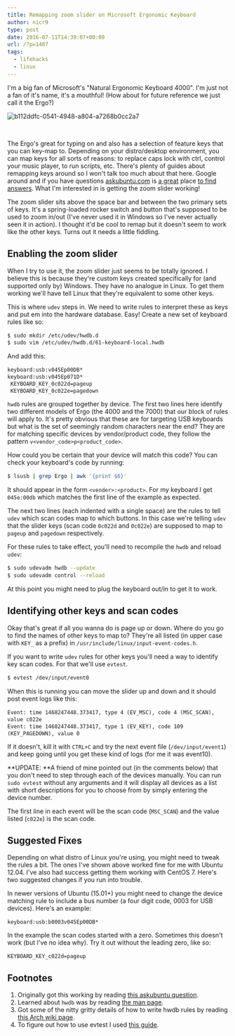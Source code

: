 ```yaml
---
title: Remapping zoom slider on Microsoft Ergonomic Keyboard
author: nicr9
type: post
date: 2016-07-11T14:39:07+00:00
url: /?p=1487
tags:
  - lifehacks
  - linux
---
```


I'm a big fan of Microsoft's "Natural Ergonomic Keyboard 4000". I'm just not a fan of it's name, it's a mouthful! (How about for future reference we just call it the Ergo?)

<img class="alignnone size-full wp-image-1498" src="/wp-content/uploads/2016/07/b112ddfc-0541-4948-a804-a7268b0cc2a7.jpg" alt="b112ddfc-0541-4948-a804-a7268b0cc2a7" width="540" height="310" srcset="/wp-content/uploads/2016/07/b112ddfc-0541-4948-a804-a7268b0cc2a7.jpg 540w, /wp-content/uploads/2016/07/b112ddfc-0541-4948-a804-a7268b0cc2a7-300x172.jpg 300w" sizes="(max-width: 540px) 100vw, 540px" />

&nbsp;

The Ergo's great for typing on and also has a selection of feature keys that you can key-map to. Depending on your distro/desktop environment, you can map keys for all sorts of reasons: to replace caps lock with ctrl, control your music player, to run scripts, etc. There's plenty of guides about remapping keys around so I won't talk too much about that here. Google around and if you have questions [askubuntu.com][1] is [a great][2] place [to find answers][3]. What I'm interested in is getting the zoom slider working!

The zoom slider sits above the space bar and between the two primary sets of keys. It's a spring-loaded rocker switch and button that's supposed to be used to zoom in/out (I've never used it in Windows so I've never actually seen it in action). I thought it'd be cool to remap but it doesn't seem to work like the other keys. Turns out it needs a little fiddling.

## Enabling the zoom slider

When I try to use it, the zoom slider just seems to be totally ignored. I believe this is because they're custom keys created specifically for (and supported only by) Windows. They have no analogue in Linux. To get them working we'll have tell Linux that they're equivalent to some other keys.

This is where `udev` steps in. We need to write rules to interpret these as keys and put em into the hardware database. Easy! Create a new set of keyboard rules like so:

```bash
$ sudo mkdir /etc/udev/hwdb.d
$ sudo vim /etc/udev/hwdb.d/61-keyboard-local.hwdb
```

And add this:

```
keyboard:usb:v045Ep00DB*
keyboard:usb:v045Ep071D*
 KEYBOARD_KEY_0c022d=pageup
 KEYBOARD_KEY_0c022e=pagedown
```

`hwdb` rules are grouped together by device. The first two lines here identify two different models of Ergo (the 4000 and the 7000) that our block of rules will apply to. It's pretty obvious that these are for targeting USB keyboards but what is the set of seemingly random characters near the end? They are for matching specific devices by vendor/product code, they follow the pattern `v<vendor_code>p<product_code>`.

How could you be certain that your device will match this code? You can check your keyboard's code by running:

```bash
$ lsusb | grep Ergo | awk '{print $6}'
```

It should appear in the form `<vender>:<product>`. For my keyboard I get `045e:00db` which matches the first line of the example as expected.

The next two lines (each indented with a single space) are the rules to tell `udev` which scan codes map to which buttons. In this case we're telling `udev` that the slider keys (scan code `0c022d` and `0c022e`) are supposed to map to `pageup` and `pagedown` respectively.

For these rules to take effect, you'll need to recompile the `hwdb` and reload `udev`:

```bash
$ sudo udevadm hwdb --update
$ sudo udevadm control --reload
```

At this point you might need to plug the keyboard out/in to get it to work.

## Identifying other keys and scan codes

Okay that's great if all you wanna do is page up or down. Where do you go to find the names of other keys to map to? They're all listed (in upper case with `KEY_` as a prefix) in `/usr/include/linux/input-event-codes.h`.

If you want to write `udev` rules for other keys you'll need a way to identify key scan codes. For that we'll use `evtest`.

```bash
$ evtest /dev/input/event0
```

When this is running you can move the slider up and down and it should post event logs like this:

```
Event: time 1468247448.373417, type 4 (EV_MSC), code 4 (MSC_SCAN), value c022e
Event: time 1468247448.373417, type 1 (EV_KEY), code 109 (KEY_PAGEDOWN), value 0
```

If it doesn't, kill it with `CTRL+C` and try the next event file (`/dev/input/event1`) and keep going until you get these kind of logs (for me it was event10).

**UPDATE: **A friend of mine pointed out (in the comments below) that you don't need to step through each of the devices manually. You can run `sudo evtest` without any arguments and it will display all devices as a list with short descriptions for you to choose from by simply entering the device number.

The first line in each event will be the scan code (`MSC_SCAN`) and the value listed (`c022e`) is the scan code.

## Suggested Fixes

Depending on what distro of Linux you're using, you might need to tweak the rules a bit. The ones I've shown above worked fine for me with Ubuntu 12.04. I've also had success getting them working with CentOS 7. Here's two suggested changes if you run into trouble.

In newer versions of Ubuntu (15.01+) you might need to change the device matching rule to include a bus number (a four digit code, 0003 for USB devices). Here's an example:

```
keyboard:usb:b0003v045Ep00DB*
```

In the example the scan codes started with a zero. Sometimes this doesn't work (but I've no idea why). Try it out without the leading zero, like so:

```
KEYBOARD_KEY_c022d=pageup
```

## Footnotes

  1. Originally got this working by reading [this askubuntu question][4].
  2. Learned about `hwdb` was by reading [the man page][5].
  3. Got some of the nitty gritty details of how to write hwdb rules by reading [this Arch wiki page][6].
  4. To figure out how to use evtest I used [this guide][7].

 [1]: http://askubuntu.com/
 [2]: http://askubuntu.com/questions/24916/how-do-i-remap-certain-keys-or-devices
 [3]: http://askubuntu.com/questions/296155/how-can-i-remap-keyboard-keys
 [4]: http://askubuntu.com/questions/471802/make-the-zoom-slider-of-microsoft-natural-ergonomic-keyboard-4000-and-7000-scrol
 [5]: https://www.freedesktop.org/software/systemd/man/hwdb.html
 [6]: https://wiki.archlinux.org/index.php/Map_scancodes_to_keycodes
 [7]: http://shkspr.mobi/blog/2011/12/changing-the-microsoft-4000s-zoom-keys-in-ubuntu/
